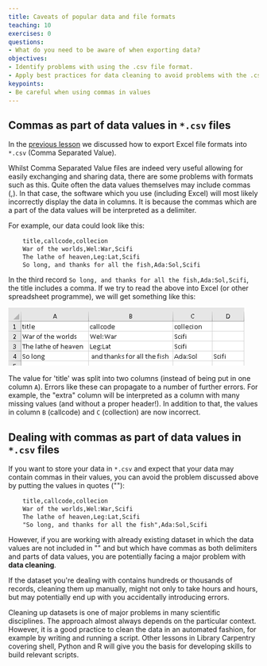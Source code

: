 ```yaml
---
title: Caveats of popular data and file formats 
teaching: 10
exercises: 0
questions:
- What do you need to be aware of when exporting data?
objectives:
- Identify problems with using the .csv file format.
- Apply best practices for data cleaning to avoid problems with the .csv file format.
keypoints:
- Be careful when using commas in values
---
```


<!-- Materials by: **Jeffrey Hollister**, **Alexander Duryee**, **Jennifer Bryan**, **Daisie Huang**, **Ben Marwick**, **Christie Bahlai**, **Owen Jones**, **Aleksandra Pawlik** -->

## Commas as part of data values in `*.csv` files ##

In the [previous lesson](../05-exporting-data) we discussed how to export Excel file formats into `*.csv` (Comma Separated Value).  

Whilst Comma Separated Value files are indeed very useful allowing for easily exchanging and sharing data, there are some problems with formats such as this. Quite often the data values themselves may include commas (,). In that case, the software which you use (including Excel) will most likely incorrectly display the data in columns. It is because the commas which are a part of the data values will be interpreted as a delimiter.

For example, our data could look like this:
	
		title,callcode,collecion
		War of the worlds,Wel:War,Scifi
		The lathe of heaven,Leg:Lat,Scifi
		So long, and thanks for all the fish,Ada:Sol,Scifi

In the third record `So long, and thanks for all the fish,Ada:Sol,Scifi`, the title includes a comma. 
If we try to read the above into Excel (or other spreadsheet programme), we will get something like this:

![Issue with importing csv format](../fig/06-data-formats-caveats_import_error.png)

The value for 'title' was split into two columns (instead of being put in one column `A`). Errors like these can propagate to a number of further errors. For example, the "extra" column will be interpreted as a column with many missing values (and without a proper header!). In addition to that, the values in column `B` (callcode) and `C` (collection) are now incorrect. 
 

## Dealing with commas as part of data values in `*.csv` files ##

If you want to store your data in `*.csv` and expect that your data may contain commas in their values, you can avoid the problem discussed above by putting the values in quotes (""):

		title,callcode,collecion
		War of the worlds,Wel:War,Scifi
		The lathe of heaven,Leg:Lat,Scifi
		"So long, and thanks for all the fish",Ada:Sol,Scifi
	
However, if you are working with already existing dataset in which the data values are not included in "" and but which have commas as both delimiters and parts of data values, you are potentially facing a major problem with **data cleaning**.

If the dataset you're dealing with contains hundreds or thousands of records, cleaning them up manually, might not only to take hours and hours, but may potentially end up with you accidentally introducing errors.

Cleaning up datasets is one of major problems in many scientific disciplines. The approach almost always depends on the particular context. However, it is a good practice to clean the data in an automated fashion, for example by writing and running a script. Other lessons in Library Carpentry covering shell, Python and R will give you the basis for developing skills to build relevant scripts.
